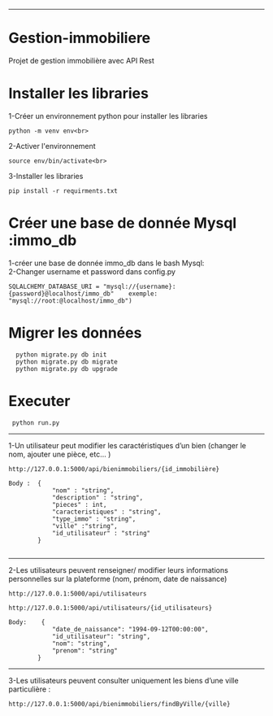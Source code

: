 
*******************

# Gestion-immobiliere
Projet de gestion immobilière avec API Rest 

# Installer les libraries 
1-Créer un environnement python pour installer les libraries <br>

```
python -m venv env<br>

```

2-Activer l'environnement<br> 

```
source env/bin/activate<br>

```
3-Installer les libraries<br>

```
pip install -r requirments.txt

```

# Créer une base de donnée Mysql :immo_db
1-créer une base de donnée immo_db dans le bash Mysql:<br>
2-Changer username et password dans config.py<br>

```
SQLALCHEMY_DATABASE_URI = "mysql://{username}:{password}@localhost/immo_db"    exemple: "mysql://root:@localhost/immo_db")

```

 # Migrer les données
 
```
  python migrate.py db init
  python migrate.py db migrate 
  python migrate.py db upgrade
```

 # Executer 
 
```
 python run.py

```
*****
 
1-Un utilisateur peut modifier les caractéristiques d’un bien (changer le nom, ajouter une pièce, etc… )<br>

```
http://127.0.0.1:5000/api/bienimmobiliers/{id_immobilière} 

```
```
Body :  {
            "nom" : "string",
            "description" : "string",
            "pieces" : int,
            "caracteristiques" : "string",
            "type_immo" : "string",
            "ville" :"string",
            "id_utilisateur" : "string"
        }
        
```
*****
        
2-Les utilisateurs peuvent renseigner/ modifier leurs informations personnelles sur la plateforme (nom, prénom, date de naissance)<br>

```
http://127.0.0.1:5000/api/utilisateurs

```

```
http://127.0.0.1:5000/api/utilisateurs/{id_utilisateurs} 

```
```
Body:    {
            "date_de_naissance": "1994-09-12T00:00:00",
            "id_utilisateur": "string",
            "nom": "string",
            "prenom": "string"
        }

```
*****
        
3-Les utilisateurs peuvent consulter uniquement les biens d’une ville particulière : <br>

```
http://127.0.0.1:5000/api/bienimmobiliers/findByVille/{ville}

```

